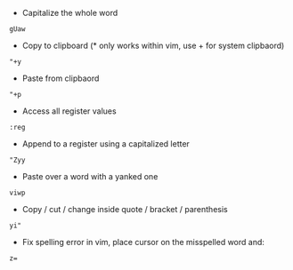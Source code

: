 * Capitalize the whole word
```
gUaw
```
* Copy to clipboard (* only works within vim, use + for system clipbaord)
```
"+y
```
* Paste from clipbaord
```
"+p
```
* Access all register values
```
:reg
```
* Append to a register using a capitalized letter
```
"Zyy
```
* Paste over a word with a yanked one
```
viwp
```
* Copy / cut / change  inside quote / bracket / parenthesis
```
yi"
```

* Fix spelling error in vim, place cursor on the misspelled word and:
```
z=
```


